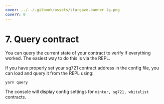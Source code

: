 ```yaml
---
cover: ../../.gitbook/assets/stargaze.banner.lg.png
coverY: 0
---
```


# 7. Query contract

You can query the current state of your contract to verify if everything worked. The easiest way to do this is via the REPL.&#x20;

If you have properly set your sg721 contract address in the config file, you can load and query it from the REPL using:

```
yarn query
```

The console will display config settings for `minter, sg721, whitelist` contracts.
